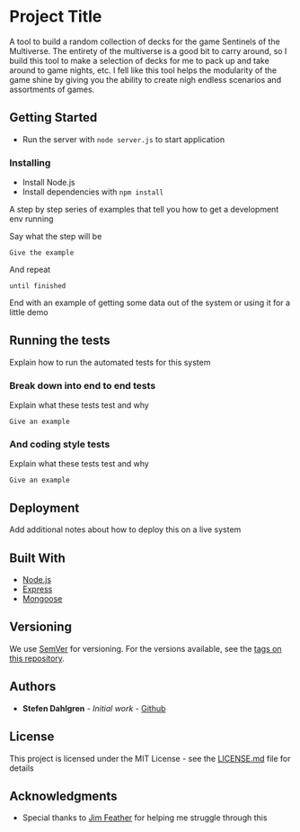 # Project Title

A tool to build a random collection of decks for the game Sentinels of the Multiverse. The entirety of the multiverse is a good bit to carry around, so I build this tool to make a selection of decks for me to pack up and take around to game nights, etc. I fell like this tool helps the modularity of the game shine by giving you the ability to create nigh endless scenarios and assortments of games.

## Getting Started

- Run the server with `node server.js` to start application

### Installing

- Install Node.js
- Install dependencies with `npm install`

A step by step series of examples that tell you how to get a development env running

Say what the step will be

```
Give the example
```

And repeat

```
until finished
```

End with an example of getting some data out of the system or using it for a little demo

## Running the tests

Explain how to run the automated tests for this system

### Break down into end to end tests

Explain what these tests test and why

```
Give an example
```

### And coding style tests

Explain what these tests test and why

```
Give an example
```

## Deployment

Add additional notes about how to deploy this on a live system

## Built With

* [Node.js](https://nodejs.org/en/)
* [Express](https://expressjs.com/)
* [Mongoose](https://mongoosejs.com/)

## Versioning

We use [SemVer](http://semver.org/) for versioning. For the versions available, see the [tags on this repository](https://github.com/your/project/tags).

## Authors

* **Stefen Dahlgren** - *Initial work* - [Github](https://github.com/Choadis)

## License

This project is licensed under the MIT License - see the [LICENSE.md](LICENSE.md) file for details

## Acknowledgments

* Special thanks to [Jim Feather](https://github.com/JimFeather) for helping me struggle through this
